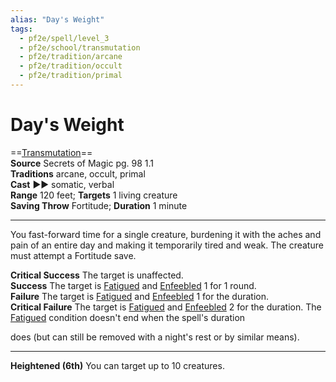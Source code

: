 ```yaml
---
alias: "Day's Weight"
tags:
  - pf2e/spell/level_3
  - pf2e/school/transmutation
  - pf2e/tradition/arcane
  - pf2e/tradition/occult
  - pf2e/tradition/primal
---
```


# Day's Weight

==[Transmutation](../../../Traits/Transmutation.md)==  
__Source__ Secrets of Magic pg. 98 1.1  
**Traditions** arcane, occult, primal  
**Cast** ►► somatic, verbal  
**Range** 120 feet; **Targets** 1 living creature  
**Saving Throw** Fortitude; **Duration** 1 minute

---

You fast-forward time for a single creature, burdening it with the aches and pain of an entire day and making it temporarily tired and weak. The creature must attempt a Fortitude save.

**Critical Success** The target is unaffected.  
**Success** The target is [Fatigued](../../../Conditions/Fatigued.md) and [Enfeebled](../../../Conditions/Enfeebled.md) 1 for 1 round.  
**Failure** The target is [Fatigued](../../../Conditions/Fatigued.md) and [Enfeebled](../../../Conditions/Enfeebled.md) 1 for the duration.  
**Critical Failure** The target is [Fatigued](../../../Conditions/Fatigued.md) and [Enfeebled](../../../Conditions/Enfeebled.md) 2 for the duration. The [Fatigued](../../../Conditions/Fatigued.md) condition doesn't end when the spell's duration

does (but can still be removed with a night's rest or by similar means).

<hr>

**Heightened (6th)** You can target up to 10 creatures.
